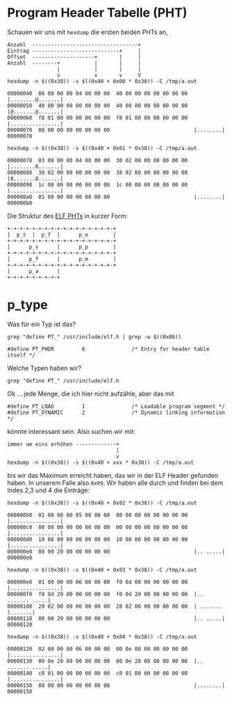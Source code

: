 # Program Header Tabelle (PHT)

Schauen wir uns mit `hexdump` die ersten beiden PHTs an,

```
Anzahl  ----------------------------------+
Eintrag ----------------------------+     |
Offset  --------------------+       |     |
Anzahl  --------+           |       |     |
                |           |       |     |
                v           v       v     V
hexdump -n $((0x38)) -s $((0x40 + 0x00 * 0x38)) -C /tmp/a.out

00000040  06 00 00 00 04 00 00 00  40 00 00 00 00 00 00 00  |........@.......|
00000050  40 00 00 00 00 00 00 00  40 00 00 00 00 00 00 00  |@.......@.......|
00000060  f8 01 00 00 00 00 00 00  f8 01 00 00 00 00 00 00  |................|
00000070  08 00 00 00 00 00 00 00                           |........|
00000078

hexdump -n $((0x38)) -s $((0x40 + 0x01 * 0x38)) -C /tmp/a.out

00000078  03 00 00 00 04 00 00 00  38 02 00 00 00 00 00 00  |........8.......|
00000088  38 02 00 00 00 00 00 00  38 02 00 00 00 00 00 00  |8.......8.......|
00000098  1c 00 00 00 00 00 00 00  1c 00 00 00 00 00 00 00  |................|
000000a8  01 00 00 00 00 00 00 00                           |........|
000000b0
```

Die Struktur des [ELF PHTs](elf-program-header-table.md) in kurzer Form:

```
+-+-+-+-+-+-+-+-+-+-+-+-+-+-+-+-+-+
|  p_t  |  p_f  |      p_o        |
+-+-+-+-+-+-+-+-+-+-+-+-+-+-+-+-+-+
|      p_v      |      p_p        |
+-+-+-+-+-+-+-+-+-+-+-+-+-+-+-+-+-+
|      p_f      |      p_m        |
+-+-+-+-+-+-+-+-+-+-+-+-+-+-+-+-+-+
|      p_a      |
+-+-+-+-+-+-+-+-+
```

# p_type

Was für ein Typ ist das?

```
grep "define PT_" /usr/include/elf.h | grep -w $((0x06))

#define PT_PHDR         6               /* Entry for header table itself */
```

Welche Typen haben wir?

```
grep "define PT_" /usr/include/elf.h
```

Ok ... jede Menge, die ich hier nicht aufzähle, aber das mit

```
#define PT_LOAD         1               /* Loadable program segment */
#define PT_DYNAMIC      2               /* Dynamic linking information */
```

könnte interessant sein. Also suchen wir mit:

```
immer um eins erhöhen -------------+
                                   |
                                   v
hexdump -n $((0x38)) -s $((0x40 + xxx * 0x38)) -C /tmp/a.out
```

bis wir das Maximum erreicht haben, das wir in der ELF Header gefunden haben. In unserem Falle also `0x09`.
Wir haben alle durch und finden bei dem Indes 2,3 und 4 die Einträge:

```
hexdump -n $((0x38)) -s $((0x40 + 0x02 * 0x38)) -C /tmp/a.out

000000b0  01 00 00 00 05 00 00 00  00 00 00 00 00 00 00 00  |................|
000000c0  00 00 00 00 00 00 00 00  00 00 00 00 00 00 00 00  |................|
000000d0  10 08 00 00 00 00 00 00  10 08 00 00 00 00 00 00  |................|
000000e0  00 00 20 00 00 00 00 00                           |.. .....|
000000e8

hexdump -n $((0x38)) -s $((0x40 + 0x03 * 0x38)) -C /tmp/a.out

000000e8  01 00 00 00 06 00 00 00  f0 0d 00 00 00 00 00 00  |................|
000000f8  f0 0d 20 00 00 00 00 00  f0 0d 20 00 00 00 00 00  |.. ....... .....|
00000108  20 02 00 00 00 00 00 00  28 02 00 00 00 00 00 00  | .......(.......|
00000118  00 00 20 00 00 00 00 00                           |.. .....|
00000120

hexdump -n $((0x38)) -s $((0x40 + 0x04 * 0x38)) -C /tmp/a.out

00000120  02 00 00 00 06 00 00 00  00 0e 00 00 00 00 00 00  |................|
00000130  00 0e 20 00 00 00 00 00  00 0e 20 00 00 00 00 00  |.. ....... .....|
00000140  c0 01 00 00 00 00 00 00  c0 01 00 00 00 00 00 00  |................|
00000150  08 00 00 00 00 00 00 00                           |........|
00000158
```

